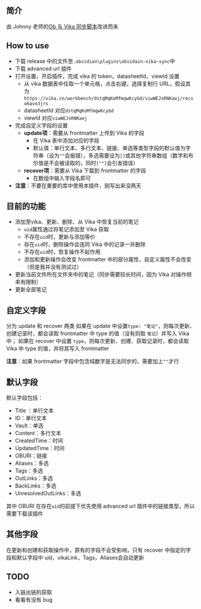## 简介

由 Johnny 老师的[Ob 与 Vika 同步脚本](https://milinshushe.feishu.cn/docs/doccnSwkXMw7tEQJwmBg72yzpLb)改进而来

## How to use
- 下载 release 中的文件至`.obsidian\plugins\obsidain-vika-sync`中
- 下载 advanced url 插件
- 打开设置，开启插件，完成 vika 的 token，datasheetId，viewId 设置
  - 从 vika 数据表中任取一个单元格，点击右键，选择复制行 URL，假设其为 `https://vika.cn/workbench/dstqMqKoMfmqwKcyGd/viwWEJsRNKaej/recso6avo3jrs`
  - datasheetId 对应`dstqMqKoMfmqwKcyGd`
  - viewId 对应`viwWEJsRNKaej`
- 完成自定义字段的设置
  - **update项**：需要从 frontmatter 上传到 Vika 的字段
    - 在 Vika 表中添加对应的字段
    - 默认值：单行文本、多行文本、链接、单选等类型字段的默认值为字符串（设为`""`会报错），多选需要设为`[]`或其他字符串数组（数字和布尔值是不会被读取的，同时`[""]`会引发错误）
  - **recover项**：需要从 Vika 下载到 frontmatter 的字段
    - 在数组中输入字段名即可
- **注意**：不要在重要的库中使用本插件，刚写出来没两天

## 目前的功能
- 添加至vika、更新、删除、从 Vika 中恢复当前的笔记
  - `uid`属性通过将笔记添加至 Vika 获取
  - 不存在`uid`时，更新与添加等价
  - 存在`uid`时，删除操作会连同 Vika 中的记录一并删除
  - 不存在`uid`时，恢复操作不起作用
  - 添加和更新操作会改变 frontmatter 中的部分属性，自定义属性不会改变（但是我并没有测试过）
- 更新当前文件所在文件夹中的笔记（同步需要较长时间，因为 Vika 对操作频率有限制）
- 更新全部笔记

## 自定义字段
分为 update 和 recover 两类
如果在 update 中设置`type: "笔记"`，则每次更新、创建记录时，都会读取 frontmatter 中 type 的值（没有则取 `笔记`）并写入 Vika 中；
如果在 recover 中设置 `type`，则每次更新、创建、获取记录时，都会读取 Vika 中 type 的值，并将其写入 frontmatter

**注意**：如果 frontmatter 字段中包含纯数字是无法同步的，需要加上`""`才行

## 默认字段
默认字段包括：
- Title ：单行文本
- ID：单行文本
- Vault：单选
- Content：多行文本
- CreatedTime：时间
- UpdatedTime：时间
- OBURI：链接
- Aliases：多选
- Tags：多选
- OutLinks：多选
- BackLinks：多选
- UnresolvedOutLinks：多选

其中 OBURI 在存在`uid`的前提下优先使用 advanced url 插件中的链接类型，所以需要下载该插件

## 其他字段
在更新和创建和获取操作中，原有的字段不会受影响，只有 recover 中指定的字段和默认字段中 uid，vikaLink，Tags，Aliases会自动更新

## TODO
- 入链出链的获取
- 看看有没有 bug
